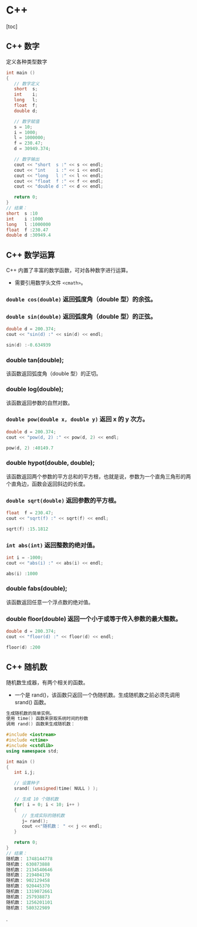 # C++

[toc]

## C++ 数字

定义各种类型数字

```CPP
int main ()
{
   // 数字定义
   short  s;
   int    i;
   long   l;
   float  f;
   double d;

   // 数字赋值
   s = 10;      
   i = 1000;    
   l = 1000000;
   f = 230.47;  
   d = 30949.374;

   // 数字输出
   cout << "short  s :" << s << endl;
   cout << "int    i :" << i << endl;
   cout << "long   l :" << l << endl;
   cout << "float  f :" << f << endl;
   cout << "double d :" << d << endl;

   return 0;
}
// 结果：
short  s :10
int    i :1000
long   l :1000000
float  f :230.47
double d :30949.4
```

## C++ 数学运算
C++ 内置了丰富的数学函数，可对各种数字进行运算。
- 需要引用数学头文件 `<cmath>`。

### `double cos(double)` 返回弧度角（double 型）的余弦。

### `double sin(double)` 返回弧度角（double 型）的正弦。

```CPP
double d = 200.374;
cout << "sin(d) :" << sin(d) << endl;

sin(d) :-0.634939
```

### double tan(double);
该函数返回弧度角（double 型）的正切。
### double log(double);
该函数返回参数的自然对数。

### `double pow(double x, double y)` 返回 x 的 y 次方。

```CPP
double d = 200.374;
cout << "pow(d, 2) :" << pow(d, 2) << endl;

pow(d, 2) :40149.7
```

### double hypot(double, double);
该函数返回两个参数的平方总和的平方根，也就是说，参数为一个直角三角形的两个直角边，函数会返回斜边的长度。

### `double sqrt(double)` 返回参数的平方根。

```CPP
float  f = 230.47;
cout << "sqrt(f) :" << sqrt(f) << endl;

sqrt(f) :15.1812
```

### `int abs(int)` 返回整数的绝对值。

```CPP
int i = -1000;
cout << "abs(i) :" << abs(i) << endl;

abs(i) :1000
```

### double fabs(double);
该函数返回任意一个浮点数的绝对值。

### double floor(double) 返回一个小于或等于传入参数的最大整数。

```CPP
double d = 200.374;
cout << "floor(d) :" << floor(d) << endl;

floor(d) :200
```

## C++ 随机数
随机数生成器，有两个相关的函数。
- 一个是 rand()，该函数只返回一个伪随机数。生成随机数之前必须先调用 srand() 函数。

```CPP
生成随机数的简单实例。
使用 time() 函数来获取系统时间的秒数
调用 rand() 函数来生成随机数：

#include <iostream>
#include <ctime>
#include <cstdlib>
using namespace std;

int main ()
{
   int i,j;

   // 设置种子
   srand( (unsigned)time( NULL ) );

   // 生成 10 个随机数
   for( i = 0; i < 10; i++ )
   {
      // 生成实际的随机数
      j= rand();
      cout <<"随机数： " << j << endl;
   }

   return 0;
}
// 结果：
随机数： 1748144778
随机数： 630873888
随机数： 2134540646
随机数： 219404170
随机数： 902129458
随机数： 920445370
随机数： 1319072661
随机数： 257938873
随机数： 1256201101
随机数： 580322989
```


















.
